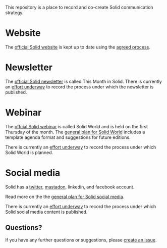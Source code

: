 This repository is a place to record and co-create Solid communication strategy. 

# Website
The [official Solid website](https://solidproject.org) is kept up to date using the [agreed process](https://github.com/solid/process#solidprojectorg-website).  

# Newsletter
The [official Solid newsletter](https://solidproject.org/newsletter) is called This Month in Solid. There is currently an [effort underway](https://github.com/solid/process/issues/218) to record the process under which the newsletter is published. 

# Webinar

The [offcial Solid webinar](https://solidproject.org/events) is called Solid World and is held on the first Thursday of the month. The [general plan for Solid World](https://github.com/solid/communication/blob/master/solid-world-strategy.md) includes a template agenda format and suggestions for future editions. 

There is currently an [effort underway](https://github.com/solid/process/issues/218) to record the process under which Solid World is planned. 

# Social media 
Solid has a [twitter](https://twitter.com/project_solid), [mastadon](https://mastodon.online/web/accounts/52488), linkedin, and facebook account. 

Read more on the the [general plan for Solid social media](https://github.com/solid/communication/blob/master/social-media-strategy.md). 

There is currently an [effort underway](https://github.com/solid/process/issues/218) to record the process under which Solid social media content is published. 

## Questions?

If you have any further questions or suggestions, please [create an issue](https://github.com/solid/communication/issues). 
